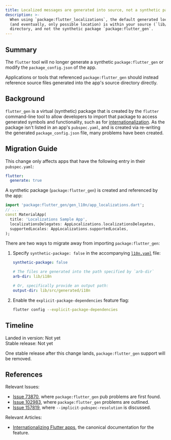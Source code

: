 ```yaml
---
title: Localized messages are generated into source, not a synthetic package.
description: >-
  When using `package:flutter_localizations`, the default generated location
  (and eventually, only possible location) is within your source (`lib/`)
  directory, and not the synthetic package `package:flutter_gen`.
---
```


## Summary

The `flutter` tool will no longer generate a synthetic `package:flutter_gen`
or modify the `package_config.json` of the app.

Applications or tools that referenced `package:flutter_gen` should instead
reference source files generated into the app's source directory directly.

## Background

`flutter_gen` is a virtual (synthetic) package that is
created by the `flutter` command-line tool to allow developers to
import that package to access generated symbols and functionality,
such as for [internationalization][].
As the package isn't listed in an app's `pubspec.yaml`, and
is created via re-writing the generated `package_config.json` file,
many problems have been created.

## Migration Guide

This change only affects apps that have the
following entry in their `pubspec.yaml`:

```yaml
flutter:
  generate: true
```

A synthetic package (`package:flutter_gen`) is
created and referenced by the app:

```dart
import 'package:flutter_gen/gen_l10n/app_localizations.dart';
// ...
const MaterialApp(
  title: 'Localizations Sample App',
  localizationsDelegates: AppLocalizations.localizationsDelegates,
  supportedLocales: AppLocalizations.supportedLocales,
);
```

There are two ways to migrate away from importing `package:flutter_gen`:

 1. Specify `synthetic-package: false` in the accompanying [`l10n.yaml`][] file:

    ```yaml title="l10n.yaml"
    synthetic-package: false

    # The files are generated into the path specified by `arb-dir`
    arb-dir: lib/i18n

    # Or, specifically provide an output path:
    output-dir: lib/src/generated/i18n
    ```

 2. Enable the `explicit-package-dependencies` feature flag:

    ```sh
    flutter config --explicit-package-dependencies
    ```

## Timeline

Landed in version: Not yet<br>
Stable release: Not yet

One stable release after this change lands,
`package:flutter_gen` support will be removed.

## References

Relevant Issues:

- [Issue 73870][], where `package:flutter_gen` pub problems are first found.
- [Issue 102983][], where `package:flutter_gen` problems are outlined.
- [Issue 157819][], where `--implicit-pubspec-resolution` is discussed.

Relevant Articles:

- [Internationalizing Flutter apps][internationalization],
  the canonical documentation for the feature.

[`l10n.yaml`]: /ui/accessibility-and-internationalization/internationalization#configuring-the-l10n-yaml-file
[Issue 73870]: {{site.repo.flutter}}/issues/73870
[Issue 102983]: {{site.repo.flutter}}/issues/102983
[Issue 157819]: {{site.repo.flutter}}/issues/157819
[internationalization]: /ui/accessibility-and-internationalization/internationalization#adding-your-own-localized-messages
